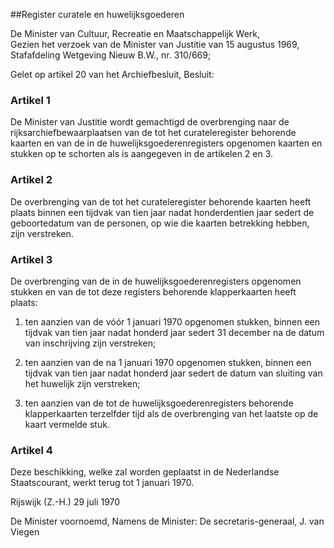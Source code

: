 <meta http-equiv='Content-Type' content='text/html; charset=utf-8' />

##Register curatele en huwelijksgoederen

De Minister van Cultuur, Recreatie en Maatschappelijk Werk,  
Gezien het verzoek van de Minister van Justitie van 15 augustus 1969, Stafafdeling Wetgeving Nieuw B.W., nr. 310/669;

Gelet op artikel 20 van het Archiefbesluit,
Besluit:    

### Artikel  1  

De Minister van Justitie wordt gemachtigd de overbrenging naar de rijksarchiefbewaarplaatsen van de tot het curateleregister behorende kaarten en van de in de huwelijksgoederenregisters opgenomen kaarten en stukken op te schorten als is aangegeven in de artikelen 2 en 3. 

### Artikel  2  

De overbrenging van de tot het curateleregister behorende kaarten heeft plaats binnen een tijdvak van tien jaar nadat honderdentien jaar sedert de geboortedatum van de personen, op wie die kaarten betrekking hebben, zijn verstreken. 

### Artikel  3  

De overbrenging van de in de huwelijksgoederenregisters opgenomen stukken en van de tot deze registers behorende klapperkaarten heeft plaats: 

1. ten aanzien van de vóór 1 januari 1970 opgenomen stukken, binnen een tijdvak van tien jaar nadat honderd jaar sedert 31 december na de datum van inschrijving zijn verstreken;  

2. ten aanzien van de na 1 januari 1970 opgenomen stukken, binnen een tijdvak van tien jaar nadat honderd jaar sedert de datum van sluiting van het huwelijk zijn verstreken;  

3. ten aanzien van de tot de huwelijksgoederenregisters behorende klapperkaarten terzelfder tijd als de overbrenging van het laatste op de kaart vermelde stuk.   

### Artikel  4  

Deze beschikking, welke zal worden geplaatst in de Nederlandse Staatscourant, werkt terug tot 1 januari 1970. 

Rijswijk (Z.-H.) 
29 juli 1970    

De Minister voornoemd, 
Namens de Minister: 
De secretaris-generaal, 
J.  van Viegen      
